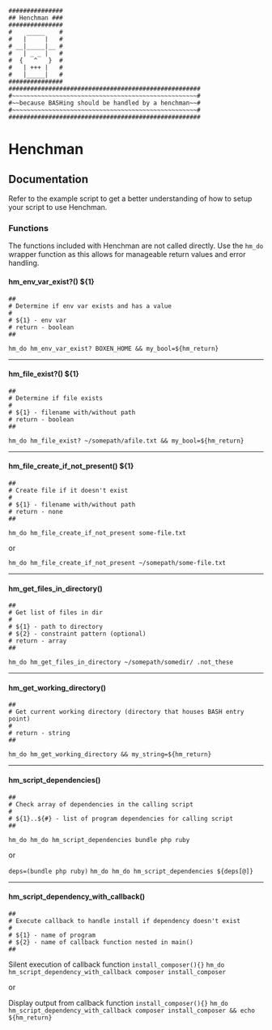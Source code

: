 ```
###############
## Henchman ###
###############
#    _____    #
#   |     |   #
# __|_____|__ #
#   | _ _ |   #
#  {   ^   }  #
#   | +++ |   #
#   |_____|   #
###############
#####################################################
#~~~~~~~~~~~~~~~~~~~~~~~~~~~~~~~~~~~~~~~~~~~~~~~~~~~#
#~~because BASHing should be handled by a henchman~~#
#~~~~~~~~~~~~~~~~~~~~~~~~~~~~~~~~~~~~~~~~~~~~~~~~~~~#
#####################################################
```

# Henchman

## Documentation

Refer to the example script to get a better understanding of how to setup your script to use Henchman.

### Functions

The functions included with Henchman are not called directly. Use the `hm_do` wrapper function as this allows for manageable return values and error handling.

#### hm_env_var_exist?() ${1}
```
##
# Determine if env var exists and has a value
#
# ${1} - env var
# return - boolean
##
```
`hm_do hm_env_var_exist? BOXEN_HOME && my_bool=${hm_return}`

***

#### hm_file_exist?() ${1}
```
##
# Determine if file exists
#
# ${1} - filename with/without path
# return - boolean
##
```
`hm_do hm_file_exist? ~/somepath/afile.txt && my_bool=${hm_return}`

***

#### hm_file_create_if_not_present() ${1}
```
##
# Create file if it doesn't exist
#
# ${1} - filename with/without path
# return - none
##
```
`hm_do hm_file_create_if_not_present some-file.txt`

or

`hm_do hm_file_create_if_not_present ~/somepath/some-file.txt`

***

#### hm_get_files_in_directory()
```
##
# Get list of files in dir 
#
# ${1} - path to directory
# ${2} - constraint pattern (optional)
# return - array
##
```
`hm_do hm_get_files_in_directory ~/somepath/somedir/ .not_these`

***

#### hm_get_working_directory()
```
##
# Get current working directory (directory that houses BASH entry point)
#
# return - string
##
```
`hm_do hm_get_working_directory && my_string=${hm_return}`

***

#### hm_script_dependencies()
```
##
# Check array of dependencies in the calling script
#
# ${1}..${#} - list of program dependencies for calling script
##
```
`hm_do hm_do hm_script_dependencies bundle php ruby`

or

`deps=(bundle php ruby)`
`hm_do hm_do hm_script_dependencies ${deps[@]}`

***

#### hm_script_dependency_with_callback()
```
##
# Execute callback to handle install if dependency doesn't exist
#
# ${1} - name of program
# ${2} - name of callback function nested in main()
##
```
Silent execution of callback function `install_composer(){}`
`hm_do hm_script_dependency_with_callback composer install_composer`

or

Display output from callback function `install_composer(){}`
`hm_do hm_script_dependency_with_callback composer install_composer && echo ${hm_return}`

